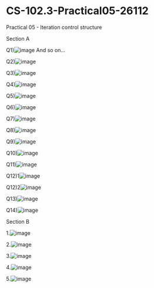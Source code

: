 # CS-102.3-Practical05-26112
Practical 05 - Iteration control structure

Section A

Q1)![image](https://github.com/SingithKesara/CS-102.3-Practical05-26112/assets/114977489/cecd5368-4122-40fe-a81d-fcbbfd39eedc) 
And so on...

Q2)![image](https://github.com/SingithKesara/CS-102.3-Practical05-26112/assets/114977489/49301f58-1226-4650-ae11-a8fd06d024fd)

Q3)![image](https://github.com/SingithKesara/CS-102.3-Practical05-26112/assets/114977489/7235f64c-fbd8-495c-8625-80686303386e)

Q4)![image](https://github.com/SingithKesara/CS-102.3-Practical05-26112/assets/114977489/5d57bc8e-5dd4-4f2d-bf88-79d432b72b23)

Q5)![image](https://github.com/SingithKesara/CS-102.3-Practical05-26112/assets/114977489/28848c37-4b2d-49de-a482-c7d39ae6fd6a)

Q6)![image](https://github.com/SingithKesara/CS-102.3-Practical05-26112/assets/114977489/dfba1ec3-a3f1-41e3-8622-a5f702363f48)

Q7)![image](https://github.com/SingithKesara/CS-102.3-Practical05-26112/assets/114977489/ccb61765-182b-453d-96d0-59391ced6677)

Q8)![image](https://github.com/SingithKesara/CS-102.3-Practical05-26112/assets/114977489/070f65b3-a257-4137-832e-613b719bdf4a)

Q9)![image](https://github.com/SingithKesara/CS-102.3-Practical05-26112/assets/114977489/4b824ed4-0ae8-4262-a5a4-abdbb438ea3a)

Q10)![image](https://github.com/SingithKesara/CS-102.3-Practical05-26112/assets/114977489/17757f90-593a-4541-9148-8325404f6392)

Q11)![image](https://github.com/SingithKesara/CS-102.3-Practical05-26112/assets/114977489/1d5aef25-c938-40ad-8bc0-986013c62ad1)

Q12)1![image](https://github.com/SingithKesara/CS-102.3-Practical05-26112/assets/114977489/bf867543-6614-4b9d-8915-8f7eb332092c)

Q12)2![image](https://github.com/SingithKesara/CS-102.3-Practical05-26112/assets/114977489/67f379f2-0e1a-4de4-b541-7f97d689ace1)

Q13)![image](https://github.com/SingithKesara/CS-102.3-Practical05-26112/assets/114977489/b3899398-bfc2-4bf5-af64-8c5181cd7b65)

Q14)![image](https://github.com/SingithKesara/CS-102.3-Practical05-26112/assets/114977489/845656f8-dc09-426a-88cd-61fb9ebb94a5)

Section B

1.![image](https://github.com/SingithKesara/CS-102.3-Practical05-26112/assets/114977489/706b4e6b-e944-4303-9fe0-ba876f3339ce)

2.![image](https://github.com/SingithKesara/CS-102.3-Practical05-26112/assets/114977489/9fa3f4e4-50de-4547-ac89-1d5801fe9836)

3.![image](https://github.com/SingithKesara/CS-102.3-Practical05-26112/assets/114977489/60c6f285-4d6c-427d-8554-8df93c8ec2b9)

4.![image](https://github.com/SingithKesara/CS-102.3-Practical05-26112/assets/114977489/85c28078-4f26-4c1d-af16-b916fc24e23e)

5.![image](https://github.com/SingithKesara/CS-102.3-Practical05-26112/assets/114977489/dfd6241c-b2df-4a54-9b78-2e0d58b3d0f5)
